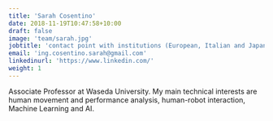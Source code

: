 ```yaml
---
title: 'Sarah Cosentino'
date: 2018-11-19T10:47:58+10:00
draft: false
image: 'team/sarah.jpg'
jobtitle: 'contact point with institutions (European, Italian and Japanese); contact point with industrial partners; events and activities in Japan. President'
email: 'ing.cosentino.sarah@gmail.com'
linkedinurl: 'https://www.linkedin.com/'
weight: 1
---
```


Associate Professor at Waseda University. My main technical interests are human movement and performance analysis, human-robot interaction, Machine Learning and AI. 
